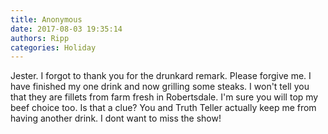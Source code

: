 ```yaml
---
title: Anonymous
date: 2017-08-03 19:35:14
authors: Ripp
categories: Holiday
---
```


 Jester. I forgot to thank you for the drunkard remark. Please forgive me. I have finished my one drink and now grilling some steaks. I won't tell you that they are fillets from farm fresh in Robertsdale.  I'm sure you will top my beef choice too. Is that a clue?  You and Truth Teller actually keep me from having another drink. I dont want to miss the show!